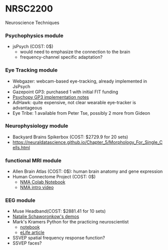 # NRSC2200
Neuroscience Techniques

### Psychophysics module
* jsPsych (COST: 0$)
  * would need to emphasize the connection to the brain
  * frequency-channel specific adaptation?

### Eye Tracking module
*	Webgazer: webcam-based eye-tracking, already implemented in JsPsych
*	Gazepoint GP3: purchased 1 with initial FIT funding
  * [Psychopy GP3 implementation notes](https://www.psychopy.org/api/iohub/device/eyetracker_interface/GazePoint_Implementation_Notes.html)
*	AdHawk: quite expensive, not clear wearable eye-tracker is advantageous 
*	Eye Tribe: 1 available from Peter Tse, possibly 2 more from Gideon

### Neurophysiology module
* Backyard Brains Spikerbox (COST: $2729.9 for 20 sets)
* https://neuraldatascience.github.io/Chapter_5/Morphology_For_Single_Cells.html

### functional MRI module 
* Allen Brain Atlas (COST: 0$): human brain anatomy and gene expression
* Human Connectome Project (COST: 0$)
  * [NMA Colab Notebook](https://colab.research.google.com/github/NeuromatchAcademy/course-content/blob/master/projects/load_hcp.ipynb#scrollTo=ErP_ocaxK9FU)
  * [NMA intro video](https://www.youtube.com/watch?v=iOCcY0QFMS4)

### EEG module
* Muse Headband(COST: $2881.41 for 10 sets)
* [Natalie Schaworonkow's demos](http://mnemai.org/demos/)
* Mark's Kramers Python for the practicing neuroscientist 
  * [notebook](https://mark-kramer.github.io/Case-Studies-Python/intro.html)
  * [eLife article](https://elifesciences.org/labs/f779833b/python-for-the-practicing-neuroscientist-an-online-educational-resource)
* SSVEP spatial frequency response function? 
* SSVEP faces?


